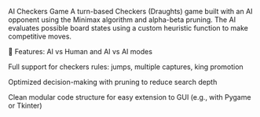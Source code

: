 AI Checkers Game
A turn-based Checkers (Draughts) game built with an AI opponent using the Minimax algorithm and alpha-beta pruning.
The AI evaluates possible board states using a custom heuristic function to make competitive moves.

🔧 Features:
AI vs Human and AI vs AI modes

Full support for checkers rules: jumps, multiple captures, king promotion

Optimized decision-making with pruning to reduce search depth

Clean modular code structure for easy extension to GUI (e.g., with Pygame or Tkinter)
